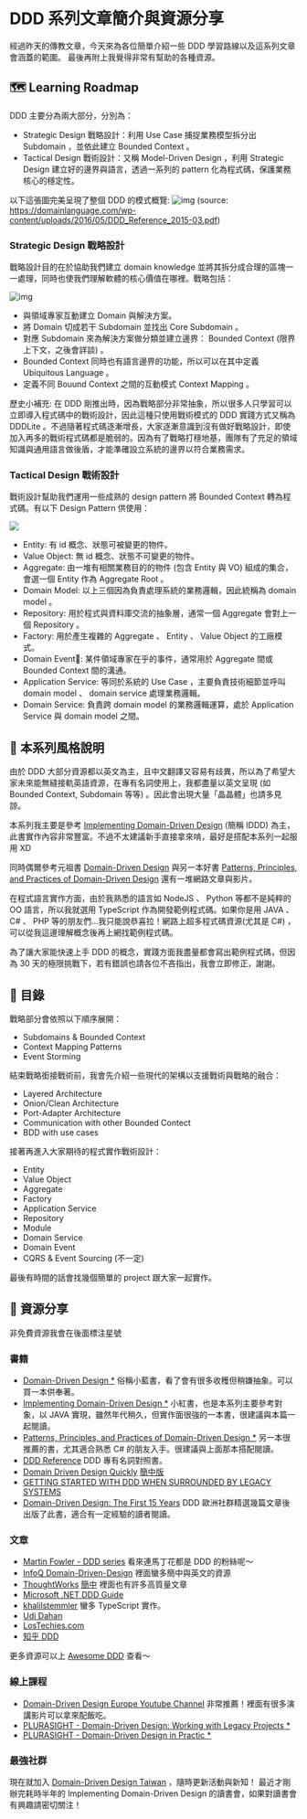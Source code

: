 # DDD 系列文章簡介與資源分享

經過昨天的傳教文章，今天來為各位簡單介紹一些 DDD 學習路線以及這系列文章會涵蓋的範圍。
最後再附上我覺得非常有幫助的各種資源。

## 🗺 Learning Roadmap

DDD 主要分為兩大部分，分別為：

- Strategic Design 戰略設計：利用 Use Case 捕捉業務模型拆分出 Subdomain ，並依此建立 Bounded Context 。
- Tactical Design 戰術設計：又稱 Model-Driven Design ，利用 Strategic Design 建立好的邊界與語言，透過一系列的 pattern 化為程式碼，保護業務核心的穩定性。

以下這張圖完美呈現了整個 DDD 的模式概覽:
![img](./roadmap.jpeg)
(source: https://domainlanguage.com/wp-content/uploads/2016/05/DDD_Reference_2015-03.pdf)

### Strategic Design 戰略設計

戰略設計目的在於協助我們建立 domain knowledge 並將其拆分成合理的區塊一一處理，同時也使我們理解軟體的核心價值在哪裡。戰略包括：

![img](./strategic.jpeg)

- 與領域專家互動建立 Domain 與解決方案。
- 將 Domain 切成若干 Subdomain 並找出 Core Subdomain 。
- 對應 Subdomain 來為解決方案做分類並建立邊界： Bounded Context (限界上下文，之後會詳談) 。
- Bounded Context 同時也有語言邊界的功能，所以可以在其中定義 Ubiquitous Language 。
- 定義不同 Bouund Context 之間的互動模式 Context Mapping 。

歷史小補充: 在 DDD 剛推出時，因為戰略部分非常抽象，所以很多人只學習可以立即導入程式碼中的戰術設計，因此這種只使用戰術模式的 DDD 實踐方式又稱為 DDDLite 。不過隨著程式碼逐漸增長，大家逐漸意識到沒有做好戰略設計，即使加入再多的戰術程式碼都是脆弱的。因為有了戰略打穩地基，團隊有了充足的領域知識與通用語言做後盾，才能準確設立系統的邊界以符合業務需求。

### Tactical Design 戰術設計

戰術設計幫助我們運用一些成熟的 design pattern 將 Bounded Context 轉為程式碼。有以下 Design Pattern 供使用：

![](./tactical.jpeg)

- Entity: 有 id 概念、狀態可被變更的物件。
- Value Object: 無 id 概念、狀態不可變更的物件。
- Aggregate: 由一堆有相關業務目的的物件 (包含 Entity 與 VO) 組成的集合，會選一個 Entity 作為 Aggregate Root 。
- Domain Model: 以上三個因為負責處理系統的業務邏輯，因此統稱為 domain model 。
- Repository: 用於程式與資料庫交流的抽象層，通常一個 Aggregate 會對上一個 Repository 。
- Factory: 用於產生複雜的 Aggregate 、 Entity 、 Value Object 的工廠模式。
- Domain Event: 某件領域專家在乎的事件，通常用於 Aggregate 間或 Bounded Context 間的溝通。
- Application Service: 等同於系統的 Use Case ，主要負責技術細節並呼叫 domain model 、 domain service 處理業務邏輯。
- Domain Service: 負責跨 domain model 的業務邏輯運算，處於 Application Service 與 domain model 之間。

## 🗽 本系列風格說明

由於 DDD 大部分資源都以英文為主，且中文翻譯又容易有歧異，所以為了希望大家未來能無縫接軌英語資源，在專有名詞使用上，我都盡量以英文呈現 (如 Bounded Context, Subdomain 等等) 。因此會出現大量「晶晶體」也請多見諒。

本系列我主要是參考 [Implementing Domain-Driven Design](https://www.tenlong.com.tw/products/9787121224485) (簡稱 IDDD) 為主，此書實作內容非常豐富。不過不太建議新手直接拿來啃，最好是搭配本系列一起服用 XD

同時偶爾參考元祖書 [Domain-Driven Design](https://www.tenlong.com.tw/products/9789864343874?list_name=c-domain-driven-design) 與另一本好書 [Patterns, Principles, and Practices of Domain-Driven Design](https://www.tenlong.com.tw/products/9781118714706?list_name=srh) 還有一堆網路文章與影片。

在程式語言實作方面，由於我熟悉的語言如 NodeJS 、 Python 等都不是純粹的 OO 語言，所以我就選用 TypeScript 作為開發範例程式碼。如果你是用 JAVA 、 C# 、 PHP 等的朋友們...我只能說恭喜拉！網路上超多程式碼資源(尤其是 C#) ，可以從我這邊理解概念後再上網找範例程式碼。

為了讓大家能快速上手 DDD 的概念，實踐方面我盡量都會寫出範例程式碼，但因為 30 天的極限挑戰下，若有錯誤也請各位不吝指出，我會立即修正，謝謝。

## 📖 目錄

戰略部分會依照以下順序展開：

- Subdomains & Bounded Context
- Context Mapping Patterns
- Event Storming

結束戰略銜接戰術前，我會先介紹一些現代的架構以支援戰術與戰略的融合：

- Layered Architecture
- Onion/Clean Architecture
- Port-Adapter Architecture
- Communication with other Bounded Contect
- BDD with use cases

接著再進入大家期待的程式實作戰術設計：

- Entity
- Value Object
- Aggregate
- Factory
- Application Service
- Repository
- Module
- Domain Service
- Domain Event
- CQRS & Event Sourcing (不一定)

最後有時間的話會找幾個簡單的 project 跟大家一起實作。

## 🎁 資源分享

非免費資源我會在後面標注星號

### 書籍

- [Domain-Driven Design \*](https://www.tenlong.com.tw/products/9789864343874?list_name=c-domain-driven-design) 俗稱小藍書，看了會有很多收穫但稍嫌抽象。可以買一本供奉著。
- [Implementing Domain-Driven Design \*](https://www.tenlong.com.tw/products/9787121224485) 小紅書，也是本系列主要參考對象，以 JAVA 實現，雖然年代稍久，但實作面很強的一本書，很建議與本篇一起閱讀。
- [Patterns, Principles, and Practices of Domain-Driven Design \*](https://www.tenlong.com.tw/products/9781118714706?list_name=srh) 另一本很推薦的書，尤其適合熟悉 C# 的朋友入手。很建議與上面那本搭配閱讀。
- [DDD Reference](http://domainlanguage.com/ddd/reference/) DDD 專有名詞對照書。
- [Domain Driven Design Quickly](https://www.infoq.com/minibooks/domain-driven-design-quickly/) [簡中版](https://www.infoq.cn/article/domain-driven-design-quickly?fbclid=IwAR1evqEP9h3Kj04tU5N0_oUPydmJmsuNahKUKqwz3TKgL84izTfxY9g39ks)
- [GETTING STARTED WITH DDD WHEN SURROUNDED BY LEGACY SYSTEMS](http://domainlanguage.com/wp-content/uploads/2016/04/GettingStartedWithDDDWhenSurroundedByLegacySystemsV1.pdf)
- [Domain-Driven Design: The First 15 Years](https://leanpub.com/ddd_first_15_years) DDD 歐洲社群精選幾篇文章後出版了此書，適合有一定經驗的讀者閱讀。

### 文章

- [Martin Fowler - DDD series](https://martinfowler.com/tags/domain%20driven%20design.html) 看來連馬丁花都是 DDD 的粉絲呢～
- [InfoQ Domain-Driven-Design](https://www.infoq.com/domaindrivendesign/) 裡面蠻多簡中與英文的資源
- [ThoughtWorks](https://www.thoughtworks.com) [簡中](https://info.thoughtworks.com/CN-Company-Introduction.html) 裡面也有許多高質量文章
- [Microsoft .NET DDD Guide](https://docs.microsoft.com/zh-tw/dotnet/architecture/microservices/microservice-ddd-cqrs-patterns/)
- [khalilstemmler](https://khalilstemmler.com/articles/categories/domain-driven-design/) 蠻多 TypeScript 實作。
- [Udi Dahan ](http://udidahan.com/articles/)
- [LosTechies.com](https://lostechies.com/jimmybogard/2010/02/04/strengthening-your-domain-a-primer/)
- [知乎 DDD ](https://www.zhihu.com/topic/19826540/hot)

更多資源可以上 [Awesome DDD](https://github.com/heynickc/awesome-ddd) 查看～

### 線上課程

- [Domain-Driven Design Europe Youtube Channel](https://www.youtube.com/channel/UC3PGn-hQdbtRiqxZK9XBGqQ) 非常推薦！裡面有很多演講影片可以拿來配飯吃。
- [PLURASIGHT - Domain-Driven Design: Working with Legacy Projects \*](https://www.pluralsight.com/courses/domain-driven-design-legacy-projects)
- [PLURASIGHT - Domain-Driven Design in Practic \*](https://www.pluralsight.com/courses/domain-driven-design-in-practice)

### 最強社群

現在就加入 [Domain-Driven Design Taiwan](https://www.facebook.com/groups/dddtaiwan/) ，隨時更新活動與新知！
最近才剛辦完耗時半年的 Implementing Domain-Driven Design 的讀書會，如果對讀書會有興趣請密切關注！
